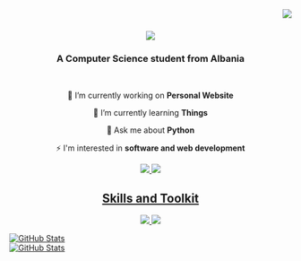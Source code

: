 <img align="right" src="https://visitor-badge.laobi.icu/badge?page_id=yxngrbree.ycngrbree" />

<h1 align="center">
    <img src="https://readme-typing-svg.herokuapp.com/?font=Righteous&size=35&center=true&vCenter=true&width=500&height=70&duration=4000&lines=Hi+There!+👋;+I'm+Arbri+Metaj!;" />
</h1>

<h3 align="center">A Computer Science student from Albania</h3>

<br/>

<div align="center">
 
 🔭 I’m currently working on **Personal Website**
 
 🌱 I’m currently learning **Things**

💬 Ask me about **Python**

⚡ I'm interested in **software and web development**

 </div>
 
<div align="center"> 
  <a href="mailto:arbrimetaj2004@gmail.com">
    <img src="https://img.shields.io/badge/Gmail-333333?style=for-the-badge&logo=gmail&logoColor=red" />
  </a>
  <a href="https://www.linkedin.com/in/arbri-metaj-7b863721a/" target="_blank">
    <img src="https://img.shields.io/badge/LinkedIn-0077B5?style=for-the-badge&logo=linkedin&logoColor=white" target="_blank" />

</div>
 
<h2 align="center">Skills and Toolkit</h2>
<div align="center">
    <img src="https://skillicons.dev/icons?i=html,css,javascript,php,figma,vscode" &perline=3 />
    <img src="https://skillicons.dev/icons?i=python,pycharm,c,cpp,clion,r,linux,git,github,bash,kali"&perline=3 />
</div>

![GitHub Stats](https://github-readme-stats.vercel.app/api?username=yxngrbree&theme=dark&show_icons=true&hide_border=true&count_private=true)
<br>
![GitHub Stats](https://github-readme-stats.vercel.app/api/top-langs/?username=yxngrbree&theme=dark&show_icons=true&hide_border=true&layout=compact)


